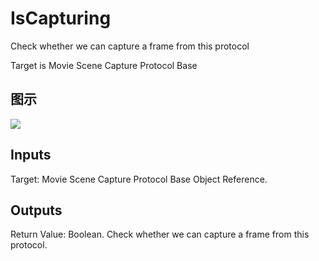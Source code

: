 # IsCapturing

Check whether we can capture a frame from this protocol

Target is Movie Scene Capture Protocol Base

## 图示

![]($-20221218-18150751.png)

## Inputs

Target: Movie Scene Capture Protocol Base Object Reference.  

## Outputs

Return Value: Boolean. Check whether we can capture a frame from this protocol.

